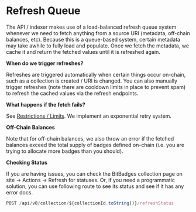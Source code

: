 # Refresh Queue

The API / indexer makes use of a load-balanced refresh queue system whenever we need to fetch anything from a source URI (metadata, off-chain balances, etc). Because this is a queue-based system, certain metadata may take awhile to fully load and populate. Once we fetch the metadata, we cache it and return the fetched values until it is refreshed again.

**When do we trigger refreshes?**

Refreshes are triggered automatically when certain things occur on-chain, such as a collection is created / URI is changed. You can also manually trigger refreshes (note there are cooldown limits in place to prevent spam) to refresh the cached values via the refresh endpoints.

**What happens if the fetch fails?**

See [Restrictions / Limits](../limits-restrictions.md). We implement an exponential retry system.

**Off-Chain Balances**

Note that for off-chain balances, we also throw an error if the fetched balances exceed the total supply of badges defined on-chain (i.e. you are trying to allocate more badges than you should).

**Checking Status**

If you are having issues, you can check the BitBadges collection page on site -> Actions -> Refresh for statuses. Or, if you need a programmatic solution, you can use following route to see its status and see if it has any error docs.

```typescript
POST /api/v0/collection/${collectionId.toString()}/refreshStatus
```

